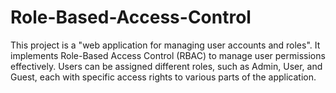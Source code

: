 # Role-Based-Access-Control
This project is a "web application for managing user accounts and roles". It implements Role-Based Access Control (RBAC) to manage user permissions effectively. Users can be assigned different roles, such as Admin, User, and Guest, each with specific access rights to various parts of the application.

